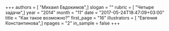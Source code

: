 +++
authors = [ "Михаил Евдокимов",]
slogan = ""
rubric = [ "Четыре задачи",]
year = "2014"
month = "11"
date = "2017-05-24T18:47:09+03:00"
title = "Как такое возможно?"
first_page = "16"
illustrators = [ "Евгения Константинова",]
npages = "2"
in_sample = false
+++
